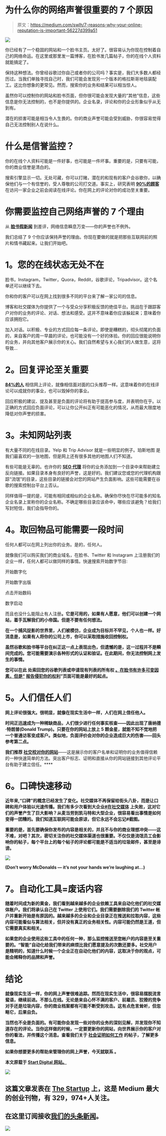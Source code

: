 # 为什么你的网络声誉很重要的 7 个原因

> 原文：<https://medium.com/swlh/7-reasons-why-your-online-reputation-is-important-56227d399a51>

![](img/d0562e05276af9d14cc7b4ab36697450.png)

你已经有了一个稳固的网站和一个脸书主页。太好了。很容易认为你现在控制着自己的网络命运。在这里或那里发一篇博客，在脸书发几篇帖子，你的在线个人资料就能搞定了。

保持这种想法。你曾经谷歌过你自己或者你的公司吗？事实是，我们大多数人都经历过。当我们单独寻找自己时，我们可能会发现另一个版本的格拉斯哥地毯装配工。这比你想象的更常见。然而，搜索你的业务和结果可以相当惊人。

虽然你可以控制你的网站和脸书页面，但你很可能会发现大量的“其他”信息，这些信息是你无法控制的，也不是你提供的。企业名录，评论和你的企业形象似乎从无到有。

潜在的损害可能是相当令人生畏的。你的商业声誉可能会受到威胁，你很容易觉得自己无法控制别人在说什么。

# **什么是信誉监控？**

你的在线个人资料可能是一件好事，也可能是一件坏事。重要的是，只要有可能，你的商业信誉是清白的。

搜索引擎显示一切。无处可藏，你可以打赌，潜在的和现有的客户会谷歌你，以确保他们与一个有信誉的，受人尊敬的公司打交道。事实上，研究表明 [**90%的顾客**](https://www.brightlocal.com/learn/local-consumer-review-survey/) 在访问一家企业之前会阅读在线评论。你在网上的评论对你的成功至关重要。

# **你需要监控自己网络声誉的 7 个理由**

从 [**脸书假新闻**](https://startdigital.com.au/facebooks-fake-news-killer/) 到差评，网络信息瞬息万变——你的声誉也不例外。

我们总结了 9 个你应该保持声誉的理由。你现在要做的就是把那些互联网前的照片和情书藏起来。让我们开始吧。

# **1。您的在线状态无处不在**

脸书，Instagram，Twitter，Quora，Reddit，谷歌评论，Tripadvisor。这个名单还可以继续下去。

你和你的客户可以在网上找到很多不同的平台来了解一家公司的信息。

博客和社交媒体为你提供了一个与受众分享积极反馈的绝佳平台。挑战在于跟踪客户对你的业务的评论、对话、想法和感受。这并不意味着你应该躲起来；意味着你应该拥抱它。

加入对话。以积极、专业的方式回应每一条评论。即使是糟糕的，彻头彻尾的负面的，来自客户的周一早晨的评论，也可能没有一个好的体验。你的回应很能说明你的业务，并向其他客户展示你的关心。我们自然希望与关心我们的人做生意，这将导致…

# **2。回复评论至关重要**

[**84%的人**](https://www.forbes.com/sites/ryanerskine/2017/09/19/20-online-reputation-statistics-that-every-business-owner-needs-to-know/%2329a3ad34cc5c) 相信网上评论，就像相信面对面的口头推荐一样。这意味着你的在线评论可以成就你的事业，也可以毁掉你的事业。

回应积极的建议、提及甚至是负面的评论将有助于提高参与度，并表明你在乎。以正确的方式回应负面评论，可以让你公开纠正有可能恶化的情况，从而最大限度地降低对你声誉的损害。

# **3。未知网站列表**

有大量不同的在线目录。Yelp 和 Trip Advisor 就是一些明显的例子。珀斯地图 是我们最喜欢的一张地图，但是网上还有很多其他的地图人们不知道。

有些可能是无辜的。也许你的 [**SEO 代理**](https://startseo.com.au/) 将你的业务添加到一个目录中来帮助建立反向链接。如果目录本身有良好的声誉，这是好的。我们建议您或您的代理机构跟踪“流氓”的目录，这些目录的链接会对您的网站产生负面影响。这些可能需要在谷歌的搜索控制台平台上否认。

同样值得一提的是，可能有相同或相似的企业名称。确保你尽快在尽可能多的知名企业名录上宣称你的企业名称。不确定哪些目录应该命中，哪些应该避免？给我们写封短信，我们会指导你的。

# **4。取回物品可能需要一段时间**

任何人都可以在网上列出你的业务。是的，任何人。

就像我们可以购买我们的商业域名，在脸书、Twitter 和 Instagram 上注册我们的企业一样，任何人都可以做同样的事情。快速搜索开始数字节目:

开始数字化

开始数字出版

点击开始数码

数字启动

而且也没什么能阻止有人注册[](http://www.startdigitalarepoo.com)****。它是可用的，如果有人愿意，他们可以创建一个网站，着手瓦解我们的小帝国。但是不要有任何想法。****

**在一个捕风捉影的世界里，人们被模仿，企业成为目标并不罕见，个人也一样。好消息是，如果有人将你的公司上市，你可以采取措施收回控制权。**

**虽然谷歌和脸书等平台在纠正这一点上表现出色，但遗憾的是，这一过程并不是瞬间完成的。您可能需要演示各种形式的认证和验证。在此期间，你无法控制网上发生的事情。**

**您可以在此 处索回您的谷歌列表或申请现有列表的所有权 [**。在脸书有许多可变因素，但是“**](https://support.google.com/business/answer/4566671?hl=en) **[**报告侵犯你的权利**](https://www.facebook.com/help/contact/634636770043106/?ref=u2u)**”**页面可能是最好的起点。****

# ****5。人们信任人们****

**网上评论很强大。很明显，就像在现实生活中一样，人们在网上信任他人。**

**时间正迅速成为一种稀缺商品，人们很少进行任何事实核查——因此出现了唐纳德·特朗普(Donald Trump)。只要在你的网站上放上 5 颗金星，就能不知不觉地把一个普通访客变成客户。类似地，负面评价会对你的企业造成巨大的伤害——回头参考第二点。**

**我们推荐 [**社交校对你的网站**](https://startdigital.com.au/the-5-critical-social-proofs-your-website-needs/)**——这是展示你的客户名单和证明你的业务值得信赖的一种快速简单的方法。突出客户标志、证明和直接从你的网站链接到其他评论平台有助于建立信任。****

# ******6。口碑快速移动******

****近年来,“口碑”的概念已经发生了变化。社交媒体不再保留给街头八卦，而是让口碑和用户体验以光速传播。我们有多少次看到大企业[**#在社交媒体**](https://www.cbinsights.com/research/corporate-social-media-fails/) 上失败，这对它们的声誉产生了巨大影响？从麦当劳到凯马特和大型企业，很容易看出事情是如何变得一团糟的。我们知道互联网可能会原谅，但它永远不会忘记#截图。****

****重要的是，首先要确保你发布的内容是相关的，并且不与你的商业理想冲突——这不难，对吧？其次，密切关注你的社交媒体渠道也很重要。不仅仅是流氓员工会影响你的帖子，每个平台上的每个帖子的评论都可能是不适当的垃圾邮件，甚至是诽谤。****

****![](img/54f0678637fe62698f8bfc12b6ceab9f.png)****

****(Don’t worry McDonalds — it’s not your hands we’re laughing at…)****

# ******7。自动化工具=废话内容******

****随着时间成为新的黄金，我们看到越来越多的企业依赖工具来自动化他们的社交媒体账户。我们将承认自己在 Twitter 上使用它们。我们需要删除我们的 Twitter 帐户并重新开始是有原因的。越来越多的企业和企业目录正在推送和拉取内容，这些内容可能看似与算法相关，但并没有真正的业务相关性。内容可能仍然是王道，但它需要真实和相关。****

****如果您的企业使用这些工具中的任何一种，那么监控推送至您帐户的内容是至关重要的。“智能”自动化给我们带来的麻烦比我们愿意提及的次数还要多。社交用户是精明的，知道什么时候一个企业正在自动化他们的内容，这取决于你的观点，可能会稀释你的品牌和声誉。****

# ******结论******

****就像现实生活一样，你的网上声誉很难追踪。然而在现实生活中，很容易摆脱流言蜚语，继续前进。不那么在线。无论是来自心怀不满的客户、前雇员、狡猾的竞争对手还是垃圾内容，你的商业档案都有可能不断受到攻击。这有点危言耸听，但忽略它，后果自负。****

****当然也不全是负面的。有可能你会发现一些对你的业务的深刻见解，并发现你不知道存在的评论。当你这样做的时候，一定要更新你的网站，向世界展示你的客户对你的看法，并传播这个消息。查看我们关于 [**社会证明如何工作**](https://startdigital.com.au/what-is-social-proof/) 的帖子，了解更多信息。****

****如果你想要更多的帮助来管理你的网上声誉，今天就联系 **。******

****本文原载于 [Start Digital 网站。](https://startdigital.com.au/7-reasons-why-your-online-reputation-is-important/)****

****[![](img/308a8d84fb9b2fab43d66c117fcc4bb4.png)](https://medium.com/swlh)****

## ****这篇文章发表在 [The Startup](https://medium.com/swlh) 上，这是 Medium 最大的创业刊物，有 329，974+人关注。****

## ****在这里订阅接收[我们的头条新闻](http://growthsupply.com/the-startup-newsletter/)。****

****[![](img/b0164736ea17a63403e660de5dedf91a.png)](https://medium.com/swlh)****